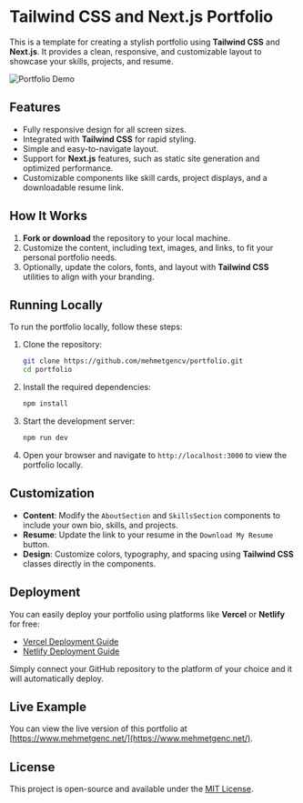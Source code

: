 # Tailwind CSS and Next.js Portfolio

This is a template for creating a stylish portfolio using **Tailwind CSS** and **Next.js**. It provides a clean, responsive, and customizable layout to showcase your skills, projects, and resume.

![Portfolio Demo](demo/demo.gif)

## Features

- Fully responsive design for all screen sizes.
- Integrated with **Tailwind CSS** for rapid styling.
- Simple and easy-to-navigate layout.
- Support for **Next.js** features, such as static site generation and optimized performance.
- Customizable components like skill cards, project displays, and a downloadable resume link.

## How It Works

1. **Fork or download** the repository to your local machine.
2. Customize the content, including text, images, and links, to fit your personal portfolio needs.
3. Optionally, update the colors, fonts, and layout with **Tailwind CSS** utilities to align with your branding.

## Running Locally

To run the portfolio locally, follow these steps:

1. Clone the repository:

   ```bash
   git clone https://github.com/mehmetgencv/portfolio.git
   cd portfolio
   ```

2. Install the required dependencies:

   ```bash
   npm install
   ```

3. Start the development server:

   ```bash
   npm run dev
   ```

4. Open your browser and navigate to `http://localhost:3000` to view the portfolio locally.

## Customization

- **Content**: Modify the `AboutSection` and `SkillsSection` components to include your own bio, skills, and projects.
- **Resume**: Update the link to your resume in the `Download My Resume` button.
- **Design**: Customize colors, typography, and spacing using **Tailwind CSS** classes directly in the components.

## Deployment

You can easily deploy your portfolio using platforms like **Vercel** or **Netlify** for free:

- [Vercel Deployment Guide](https://vercel.com/docs)
- [Netlify Deployment Guide](https://docs.netlify.com/)

Simply connect your GitHub repository to the platform of your choice and it will automatically deploy.

## Live Example

You can view the live version of this portfolio at [https://www.mehmetgenc.net/](https://www.mehmetgenc.net/).

## License

This project is open-source and available under the [MIT License](LICENSE).

